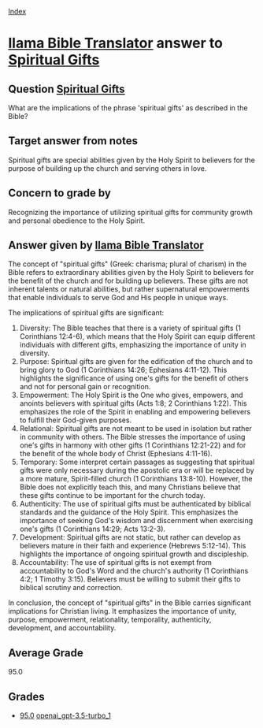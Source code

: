 
[Index](../../../index.md)
# [llama Bible Translator](../../answering_models/llama_Bible_Translator.md) answer to [Spiritual Gifts](../../questions/Spiritual_Gifts.md)

## Question [Spiritual Gifts](../../questions/Spiritual_Gifts.md)
What are the implications of the phrase 'spiritual gifts' as described in the Bible?

## Target answer from notes
Spiritual gifts are special abilities given by the Holy Spirit to believers for the purpose of building up the church and serving others in love.

## Concern to grade by
Recognizing the importance of utilizing spiritual gifts for community growth and personal obedience to the Holy Spirit.

## Answer given by [llama Bible Translator](../../answering_models/llama_Bible_Translator.md)
The concept of "spiritual gifts" (Greek: charisma; plural of charism) in the Bible refers to extraordinary abilities given by the Holy Spirit to believers for the benefit of the church and for building up believers. These gifts are not inherent talents or natural abilities, but rather supernatural empowerments that enable individuals to serve God and His people in unique ways.

The implications of spiritual gifts are significant:

1. Diversity: The Bible teaches that there is a variety of spiritual gifts (1 Corinthians 12:4-6), which means that the Holy Spirit can equip different individuals with different gifts, emphasizing the importance of unity in diversity.
2. Purpose: Spiritual gifts are given for the edification of the church and to bring glory to God (1 Corinthians 14:26; Ephesians 4:11-12). This highlights the significance of using one's gifts for the benefit of others and not for personal gain or recognition.
3. Empowerment: The Holy Spirit is the One who gives, empowers, and anoints believers with spiritual gifts (Acts 1:8; 2 Corinthians 1:22). This emphasizes the role of the Spirit in enabling and empowering believers to fulfill their God-given purposes.
4. Relational: Spiritual gifts are not meant to be used in isolation but rather in community with others. The Bible stresses the importance of using one's gifts in harmony with other gifts (1 Corinthians 12:21-22) and for the benefit of the whole body of Christ (Ephesians 4:11-16).
5. Temporary: Some interpret certain passages as suggesting that spiritual gifts were only necessary during the apostolic era or will be replaced by a more mature, Spirit-filled church (1 Corinthians 13:8-10). However, the Bible does not explicitly teach this, and many Christians believe that these gifts continue to be important for the church today.
6. Authenticity: The use of spiritual gifts must be authenticated by biblical standards and the guidance of the Holy Spirit. This emphasizes the importance of seeking God's wisdom and discernment when exercising one's gifts (1 Corinthians 14:29; Acts 13:2-3).
7. Development: Spiritual gifts are not static, but rather can develop as believers mature in their faith and experience (Hebrews 5:12-14). This highlights the importance of ongoing spiritual growth and discipleship.
8. Accountability: The use of spiritual gifts is not exempt from accountability to God's Word and the church's authority (1 Corinthians 4:2; 1 Timothy 3:15). Believers must be willing to submit their gifts to biblical scrutiny and correction.

In conclusion, the concept of "spiritual gifts" in the Bible carries significant implications for Christian living. It emphasizes the importance of unity, purpose, empowerment, relationality, temporality, authenticity, development, and accountability.

## Average Grade
95.0

## Grades
 * [95.0](./Spiritual_Gifts_grades/openai_gpt-3.5-turbo_1.md) [openai_gpt-3.5-turbo_1](../../grading_models/openai_gpt-3.5-turbo_1.md)
